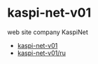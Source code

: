 # kaspi-net-v01 
web site company KaspiNet

 
- [kaspi-net-v01](https://ali-kaldibek.github.io/kaspi-net-v01/)
- [kaspi-net-v01/ru](https://ali-kaldibek.github.io/kaspi-net-v01/ru/)
